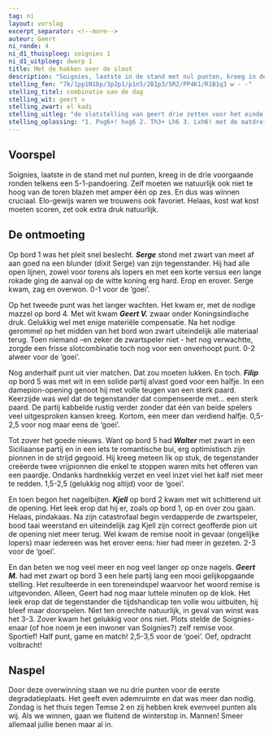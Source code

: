 ```yaml
---
tag: ni
layout: verslag
excerpt_separator: <!--more-->
auteur: Geert
ni_ronde: 4
ni_d1_thuisploeg: soignies 1
ni_d1_uitploeg: dworp 1
title: Met de hakken over de sloot
description: "Soignies, laatste in de stand met nul punten, kreeg in de drie voorgaande ronden telkens een 5-1-pandoering. Zelf moeten we natuurlijk ook niet te hoog van de toren blazen met amper één op zes."
stelling_fen: "7k/1pp1N1bp/3p2p1/p1n5/2B1p3/5R2/PP4K1/R1B1q3 w - -"
stelling_titel: combinatie van de dag
stelling_wit: geert v
stelling_zwart: el kadi
stelling_uitleg: "de slotstelling van geert drie zetten voor het einde. wit speelt en wint geforceerd groot materiaal en/of zet mat."
stelling_oplossing: "1. Pxg6+! hxg6 2. Th3+ Lh6 3. Lxh6! met de matdreiging Lf8"
---
```

## Voorspel

Soignies, laatste in de stand met nul punten, kreeg in de drie voorgaande ronden telkens een 5-1-pandoering. Zelf moeten we natuurlijk ook niet te hoog van de toren blazen met amper één op zes. En dus was winnen cruciaal. Elo-gewijs waren we trouwens ook favoriet. Helaas, kost wat kost moeten scoren, zet ook extra druk natuurlijk.<!--more-->

## De ontmoeting

Op bord 1 was het pleit snel beslecht. **_Serge_** stond met zwart van meet af aan goed na een blunder (dixit Serge) van zijn tegenstander. Hij had alle open lijnen, zowel voor torens als lopers en met een korte versus een lange rokade ging de aanval op de witte koning erg hard. Erop en erover. Serge kwam, zag en overwon. 0-1 voor de ‘goei’.

Op het tweede punt was het langer wachten. Het kwam er, met de nodige mazzel op bord 4. Met wit kwam **_Geert V._** zwaar onder Koningsindische druk. Gelukkig wel met enige materiële compensatie. Na het nodige gerommel op het midden van het bord won zwart uiteindelijk alle materiaal terug. Toen niemand –en zeker de zwartspeler niet - het nog verwachtte, zorgde een frisse slotcombinatie toch nog voor een onverhoopt punt. 0-2 alweer voor de ‘goei’.

Nog anderhalf punt uit vier matchen. Dat zou moeten lukken. En toch. **_Filip_** op bord 5 was met wit in een solide partij alvast goed voor een halfje. In een damepion-opening  genoot hij met volle teugen van een sterk paard. Keerzijde was wel dat de tegenstander dat compenseerde met… een sterk paard. De partij kabbelde rustig verder zonder dat één van beide spelers veel uitgesproken kansen kreeg. Kortom, een meer dan verdiend halfje. 0,5-2,5 voor nog maar eens de ‘goei’.

Tot zover het goede nieuws. Want op bord 5 had **_Walter_** met zwart in een Siciliaanse partij en in een iets te romantische bui, erg optimistisch zijn pionnen in de strijd gegooid. Hij kreeg meteen lik op stuk, de tegenstander creëerde twee vrijpionnen die enkel te stoppen waren mits het offeren van een paardje. Ondanks hardnekkig verzet en veel inzet viel het kalf niet meer te redden. 1,5-2,5 (gelukkig nog altijd) voor de ‘goei’.

En toen begon het nagelbijten. **_Kjell_** op bord 2 kwam met wit schitterend uit de opening.  Het leek erop dat hij er, zoals op bord 1, op en over zou gaan. Helaas, pindakaas. Na zijn catastrofaal begin verdapperde de zwartspeler, bood taai weerstand en uiteindelijk zag Kjell zijn correct geofferde pion uit de opening niet meer terug. Wel kwam de remise nooit in gevaar (ongelijke lopers) maar iedereen was het erover eens: hier had meer in gezeten. 2-3 voor de ‘goei’.

En dan beten we nog veel meer en nog veel langer op onze nagels. **_Geert M._** had met zwart op bord 3 een hele partij lang een mooi gelijkopgaande stelling. Het resulteerde in een toreneindspel waarvoor het woord remise is uitgevonden. Alleen, Geert had nog maar luttele minuten op de klok. Het leek erop dat de tegenstander die tijdshandicap ten volle wou uitbuiten, hij bleef maar doorspelen. Niet ten onrechte natuurlijk, in geval van winst was het 3-3. Zover kwam het gelukkig voor ons niet. Plots stelde de Soignies-enaar (of hoe noem je een inwoner van Soignies?) zelf remise voor. Sportief! Half punt, game en match! 2,5-3,5 voor de ‘goei’. Oef, opdracht volbracht!

## Naspel

Door deze overwinning staan we nu drie punten voor de eerste degradatieplaats. Het geeft even ademruimte en dat was meer dan nodig. Zondag is het thuis tegen Temse 2 en zij hebben krek evenveel punten als wij. Als we winnen, gaan we fluitend de winterstop in. Mannen! Smeer allemaal jullie benen maar al in.
